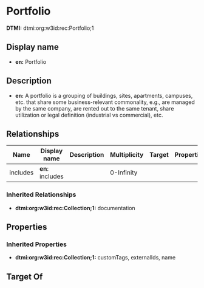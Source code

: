 # Portfolio
**DTMI:** dtmi:org:w3id:rec:Portfolio;1
## Display name
- **en:** Portfolio
## Description
- **en:** A portfolio is a grouping of buildings, sites, apartments, campuses, etc. that share some business-relevant commonality, e.g., are managed by the same company, are rented out to the same tenant, share utilization or legal definition (industrial vs commercial), etc.
## Relationships
|Name|Display name|Description|Multiplicity|Target|Properties|Writable|
|-|-|-|-|-|-|-|
|includes|**en**: includes||0-Infinity|||True|
### Inherited Relationships
* **dtmi:org:w3id:rec:Collection;1:** documentation
## Properties
### Inherited Properties
* **dtmi:org:w3id:rec:Collection;1:** customTags, externalIds, name
## Target Of
